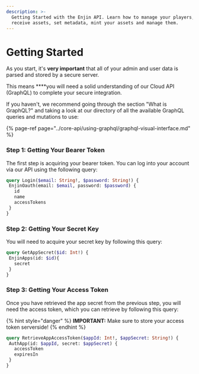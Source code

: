 ```yaml
---
description: >-
  Getting Started with the Enjin API. Learn how to manage your players, send and
  receive assets, set metadata, mint your assets and manage them.
---
```


# Getting Started

As you start, it's **very important** that all of your admin and user data is parsed and stored by a secure server.

This means ****you will need a solid understanding of our Cloud API \(GraphQL\) to complete your secure integration. 

If you haven't, we recommend going through the section "What is GraphQL?" and taking a look at our directory of all the available GraphQL queries and mutations to use:

{% page-ref page="../core-api/using-graphql/graphql-visual-interface.md" %}

### Step 1: Getting Your Bearer Token

The first step is acquiring your bearer token. You can log into your account via our API using the following query:

```graphql
query Login($email: String!, $password: String!) {
 EnjinOauth(email: $email, password: $password) {
   id
   name
   accessTokens
 }
}
```

### Step 2: Getting Your Secret Key

You will need to acquire your secret key by following this query:

```graphql
query GetAppSecret($id: Int!) {
 EnjinApps(id: $id){
   secret
 }
}
```

### Step 3: Getting Your Access Token

Once you have retrieved the app secret from the previous step, you will need the access token, which you can retrieve by following this query:

{% hint style="danger" %}
**IMPORTANT:** Make sure to store your access token serverside!
{% endhint %}

```graphql
query RetrieveAppAccessToken($appId: Int!, $appSecret: String!) {
 AuthApp(id: $appId, secret: $appSecret) {
   accessToken
   expiresIn
 }
}
```



